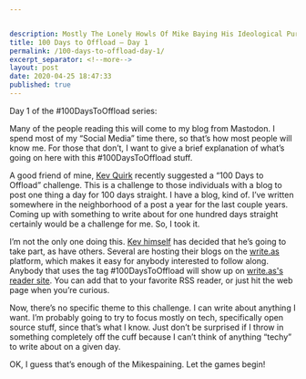 ```yaml
---


description: Mostly The Lonely Howls Of Mike Baying His Ideological Purity At The Moon
title: 100 Days to Offload – Day 1
permalink: /100-days-to-offload-day-1/
excerpt_separator: <!--more-->
layout: post
date: 2020-04-25 18:47:33
published: true
---
```


Day 1 of the #100DaysToOffload series:

Many of the people reading this will come to my blog from Mastodon. I spend most of my “Social Media” time there, so that’s how most people will know me. For those that don’t, I want to give a brief explanation of what’s going on here with this #100DaysToOffload stuff.

<!--more-->

A good friend of mine, [Kev Quirk](https://kevq.uk) recently suggested a “100 Days to Offload” challenge. This is a challenge to those individuals with a blog to post one thing a day for 100 days straight. I have a blog, kind of. I’ve written somewhere in the neighborhood of a post a year for the last couple years. Coming up with something to write about for one hundred days straight certainly would be a challenge for me. So, I took it.

I’m not the only one doing this. [Kev himself](https://fosstodon.org/@kev) has decided that he’s going to take part, as have others. Several are hosting their blogs on the [write.as](https://write.as) platform, which makes it easy for anybody interested to follow along. Anybody that uses the tag #100DaysToOffload will show up on [write.as's reader site](https://read.write.as/t/100daystooffload). You can add that to your favorite RSS reader, or just hit the web page when you’re curious. 

Now, there’s no specific theme to this challenge. I can write about anything I want. I’m probably going to try to focus mostly on tech, specifically open source stuff, since that’s what I know. Just don’t be surprised if I throw in something completely off the cuff because I can’t think of anything “techy” to write about on a given day.

OK, I guess that’s enough of the Mikespaining. Let the games begin!